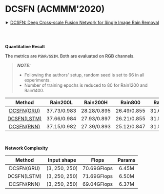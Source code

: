 # DCSFN (ACMMM'2020)

<details>
<summary align="right"><a href="https://dl.acm.org/doi/abs/10.1145/3394171.3413820">DCSFN: Deep Cross-scale Fusion Network for Single Image Rain Removal</a></summary>

```bibtex
@inproceedings{wang2020dcsfn,
  title={DCSFN: deep cross-scale fusion network for single image rain removal},
  author={Wang, Cong and Xing, Xiaoying and Wu, Yutong and Su, Zhixun and Chen, Junyang},
  booktitle={Proceedings of the 28th ACM international conference on multimedia},
  pages={1643--1651},
  year={2020}
}
```

</details>

<br/>

&nbsp;

**Quantitative Result**

The metrics are `PSNR/SSIM`. Both are evaluated on RGB channels.

> **_NOTE:_**
>
> - Following the authors' setup, random seed is set to 66 in all experiments.
> - Number of training epochs is reduced to 80 for Rain1200 and Rain1400.

|                        Method                        |  Rain200L   |  Rain200H   |   Rain800   |  Rain1200   |  Rain1400   |
| :--------------------------------------------------: | :---------: | :---------: | :---------: | :---------: | :---------: |
|  [DCSFN(GRU)](/configs/dcsfn/dcsfn_c20s4l16_gru.py)  | 37.73/0.983 | 28.28/0.895 | 26.49/0.855 | 31.66/0.914 | 30.38/0.912 |
| [DCSFN(LSTM)](/configs/dcsfn/dcsfn_c20s4l16_lstm.py) | 37.66/0.984 | 27.93/0.897 | 26.21/0.855 | 31.55/0.913 | 30.42/0.915 |
|  [DCSFN(RNN)](/configs/dcsfn/dcsfn_c20s4l16_rnn.py)  | 37.15/0.982 | 27.39/0.893 | 25.12/0.847 | 31.56/0.913 | 28.95/0.907 |

&nbsp;

**Network Complexity**

|   Method    |  Input shape  |    Flops    | Params |
| :---------: | :-----------: | :---------: | :----: |
| DCSFN(GRU)  | (3, 250, 250) | 70.69GFlops | 6.45M  |
| DCSFN(LSTM) | (3, 250, 250) | 71.69GFlops | 6.50M  |
| DCSFN(RNN)  | (3, 250, 250) | 69.04GFlops | 6.37M  |

